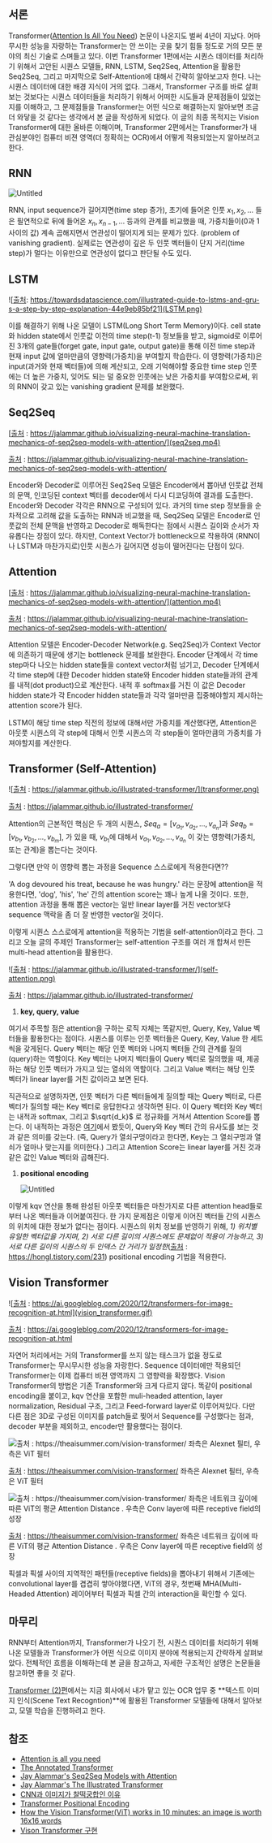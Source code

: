## 서론

Transformer([Attention Is All You Need](https://arxiv.org/pdf/1706.03762.pdf)) 논문이 나온지도 벌써 4년이 지났다. 어마무시한 성능을 자랑하는 Transformer는 안 쓰이는 곳을 찾기 힘들 정도로 거의 모든 분야의 최신 기술로 스며들고 있다. 이번 Transformer 1편에서는 시퀀스 데이터를 처리하기 위해서 고안된 시퀀스 모델들, RNN, LSTM, Seq2Seq, Attention을 활용한 Seq2Seq, 그리고 마지막으로 Self-Attention에 대해서 간략히 알아보고자 한다.  나는 시퀀스 데이터에 대한 배경 지식이 거의 없다. 그래서, Transformer 구조를 바로 살펴보는 것보다는 시퀀스 데이터들을 처리하기 위해서 어떠한 시도들과 문제점들이 있었는지를 이해하고, 그 문제점들을 Transformer는 어떤 식으로 해결하는지 알아보면 조금 더 와닿을 것 같다는 생각에서 본 글을 작성하게 되었다. 이 글의 최종 목적지는 Vision Transformer에 대한 올바른 이해이며,  Transformer 2편에서는 Transformer가 내 관심분야인 컴퓨터 비젼 영역(더 정확히는 OCR)에서  어떻게 적용되었는지 알아보려고 한다.

## RNN

![Untitled](RNN.png)

RNN, input sequence가 길어지면(time step 증가), 초기에 들어온 인풋 $x_1, x_2,...$ 들은 필연적으로 뒤에 들어온 $x_n, x_{n-1},...$ 등과의 관계를 비교했을 때, 가중치들이(0과 1 사이의 값) 계속 곱해지면서 연관성이 떨어지게 되는 문제가 있다. (problem of vanishing gradient). 실제로는 연관성이 깊은 두 인풋 벡터들이 단지 거리(time step)가 멀다는 이유만으로  연관성이 없다고 판단될 수도 있다.

## LSTM

![[출처]: https://towardsdatascience.com/illustrated-guide-to-lstms-and-gru-s-a-step-by-step-explanation-44e9eb85bf21](LSTM.png)

[출처]: https://towardsdatascience.com/illustrated-guide-to-lstms-and-gru-s-a-step-by-step-explanation-44e9eb85bf21

이를 해결하기 위해 나온 모델이 LSTM(Long Short Term Memory)이다.  cell state와 hidden state에서 인풋값 이전의 time step(t-1) 정보들을 받고, sigmoid로 이루어진 3개의 gate들(forget gate, input gate, output gate)을 통해 이전 time step과 현재 input 값에 얼마만큼의 영향력(가중치)을 부여할지 학습한다. 이 영향력(가중치)은 input(과거와 현재 벡터들)에 의해 계산되고, 오래 기억해야할 중요한 time step 인풋에는 더 높은 가중치, 잊어도 되는 덜 중요한 인풋에는 낮은 가중치를 부여함으로써, 위의 RNN이 갖고 있는 vanishing gradient 문제를 보완했다.

## Seq2Seq

[[출처] : https://jalammar.github.io/visualizing-neural-machine-translation-mechanics-of-seq2seq-models-with-attention/](seq2seq.mp4)

[출처] : https://jalammar.github.io/visualizing-neural-machine-translation-mechanics-of-seq2seq-models-with-attention/

Encoder와 Decoder로 이루어진 Seq2Seq 모델은 Encoder에서 뽑아낸 인풋값 전체의 문맥, 인코딩된 context 벡터를 decoder에서 다시 디코딩하여 결과를 도출한다. Encoder와 Decoder 각각은 RNN으로 구성되어 있다. 과거의 time step 정보들을 순차적으로 고려해 값을 도출하는 RNN과 비교했을 때, Seq2Seq 모델은 Encoder로 인풋값의 전체 문맥을 반영하고 Decoder로 해독한다는 점에서 시퀀스 길이와 순서가 자유롭다는 장점이 있다. 하지만, Context Vector가 bottleneck으로 작용하여 (RNN이나 LSTM과 마찬가지로)인풋 시퀀스가 길어지면 성능이 떨어진다는 단점이 있다.

## Attention

[[출처] : https://jalammar.github.io/visualizing-neural-machine-translation-mechanics-of-seq2seq-models-with-attention/](attention.mp4)

[출처] : https://jalammar.github.io/visualizing-neural-machine-translation-mechanics-of-seq2seq-models-with-attention/

Attention 모델은 Encoder-Decoder Network(e.g. Seq2Seq)가 Context Vector에 의존하기 때문에 생기는 bottleneck 문제를 보완한다. Encoder 단계에서 각 time step마다 나오는 hidden state들을 context vector처럼 넘기고, Decoder 단계에서 각 time step에 대한 Decoder hidden state와  Encoder hidden state들과의 관계를 내적(dot product)으로 계산한다. 내적 후 softmax를 거친 이 값은 Decoder hidden state가 각 Encoder hidden state들과 각각 얼마만큼 집중해야할지 제시하는 attention score가 된다. 

LSTM이 해당 time step 직전의 정보에 대해서만 가중치를 계산했다면, Attention은 아웃풋 시퀀스의 각 step에 대해서 인풋 시퀀스의 각 step들이 얼마만큼의 가중치를 가져야할지를 계산한다.

## Transformer (Self-Attention)

![[출처] : https://jalammar.github.io/illustrated-transformer/](transformer.png)

[출처] : https://jalammar.github.io/illustrated-transformer/

Attention의 근본적인 핵심은 두 개의 시퀀스,  $Seq_a=[{v_{a_1}, v_{a_2},...,v_{a_n} }]$과 $Seq_b=[{v_{b_1}, v_{b_2},...,v_{b_m} }]$, 가 있을 때, $v_{b_1}$에 대해서 $v_{a_1},v_{a_2},...,v_{a_n}$ 이 갖는 영향력(가중치, 또는 관계)을 뽑는다는 것이다.

그렇다면 만약 이 영향력 뽑는 과정을 Sequence 스스로에게 적용한다면??

'A dog devoured his treat, because he was hungry.' 라는 문장에 attention을 적용한다면, 'dog', 'his', 'he' 간의 attention score는 꽤나 높게 나올 것이다. 또한, attention 과정을 통해 뽑은 vector는 일반 linear layer를 거친 vector보다 sequence 맥락을 좀 더 잘 반영한 vector일 것이다.

이렇게 시퀀스 스스로에게 attention을 적용하는 기법을 self-attention이라고 한다. 그리고 오늘 글의 주제인 Transformer는 self-attention 구조를 여러 개 합쳐서 만든 multi-head attention을 활용한다.

![[출처] : https://jalammar.github.io/illustrated-transformer/](self-attention.png)

[출처] : https://jalammar.github.io/illustrated-transformer/

1. **key, query, value**

여기서 주목할 점은 attention을 구하는 로직 자체는 똑같지만, Query, Key, Value 벡터들을 활용한다는 점이다. 시퀀스를 이루는 인풋 벡터들은 Query, Key, Value 한 세트씩을 갖게된다. Query 벡터는 해당 인풋 벡터와 나머지 벡터들 간의 관계를 질의(query)하는 역할이다. Key 벡터는 나머지 벡터들이 Query 벡터로 질의했을 때, 제공하는 해당 인풋 벡터가 가지고 있는 열쇠의 역할이다.  그리고 Value 벡터는 해당 인풋 벡터가 linear layer를 거친 값이라고 보면 된다.

직관적으로 설명하자면, 인풋 벡터가 다른 벡터들에게 질의할 때는 Query 벡터로, 다른 벡터가 질의할 때는 Key 벡터로 응답한다고 생각하면 된다. 이 Query 벡터와 Key 벡터는 내적과 softmax, 그리고 $\sqrt{d_k}$ 로 정규화를 거쳐서 Attention Score를 뽑는다. 이 내적하는 과정은 [여기](https://www.notion.so/Essence-of-Linear-Algebra-f615e933e30b412c82923502d18ea6e4?pvs=21)에서 봤듯이, Query와 Key 벡터 간의 유사도를 보는 것과 같은 의미를 갖는다. (즉, Query가 열쇠구멍이라고 한다면, Key는 그 열쇠구멍과 열쇠가 얼마나 맞는지를 의미한다.) 그리고 Attention Score는 linear layer를 거친 것과 같은 값인 Value 벡터와 곱해진다.

1. **positional encoding**
    
    ![Untitled](positional_encoding.png)
    

이렇게 kqv 연산을 통해 완성된 아웃풋 벡터들은 마찬가지로 다른 attention head들로부터 나온 벡터들과 이어붙여진다. 한 가지 문제점은 이렇게 이어진 벡터들 간의 시퀀스의 위치에 대한 정보가 없다는 점이다. 시퀀스의 위치 정보를 반영하기 위해, *1) 위치별 유일한 벡터값을 가지며, 2) 서로 다른 길이의 시퀀스에도 문제없이 적용이 가능하고, 3) 서로 다른 길이의 시퀀스의 두 인덱스 간 거리가 일정한*([출처] : https://hongl.tistory.com/231) positional encoding 기법을 적용한다.

## Vision Transformer

![[출처] : https://ai.googleblog.com/2020/12/transformers-for-image-recognition-at.html](vision_transformer.gif)

[출처] : https://ai.googleblog.com/2020/12/transformers-for-image-recognition-at.html

자연어 처리에서는 거의 Transformer를 쓰지 않는 태스크가 없을 정도로 Transformer는 무시무시한 성능을 자랑한다. Sequence 데이터에만 적용되던 Transformer는 이제 컴퓨터 비젼 영역까지 그 영향력을 확장했다. Vision Transformer의 방법은 기존 Transformer와 크게 다르지 않다. 똑같이 positional encoding을 붙이고, kqv 연산을 포함한 muli-headed attention, layer normalization, Residual 구조, 그리고 Feed-forward layer로 이루어져있다. 다만 다른 점은 3D로 구성된 이미지를 patch들로 찢어서 Sequence를 구성했다는 점과, decoder 부분을 제외하고, encoder만 활용했다는 점이다. 

![[출처] : https://theaisummer.com/vision-transformer/ 좌측은 Alexnet 필터, 우측은 ViT 필터](vit_filter.png)

[출처] : https://theaisummer.com/vision-transformer/ 좌측은 Alexnet 필터, 우측은 ViT 필터

![[출처] : https://theaisummer.com/vision-transformer/ 좌측은 네트워크 깊이에 따른 ViT의 평균 Attention Distance . 우측은 Conv layer에 따른 receptive field의 성장](vit_field.png)

[출처] : https://theaisummer.com/vision-transformer/ 좌측은 네트워크 깊이에 따른 ViT의 평균 Attention Distance . 우측은 Conv layer에 따른 receptive field의 성장

픽셀과 픽셀 사이의 지역적인 패턴들(receptive fields)을 뽑아내기 위해서 기존에는 convolutional layer를 겹겹히 쌓아야했다면, ViT의 경우, 첫번째 MHA(Multi-Headed Attention) 레이어부터 픽셀과 픽셀 간의 interaction을 확인할 수 있다.

## 마무리

RNN부터 Attention까지, Transformer가 나오기 전, 시퀀스 데이터를 처리하기 위해 나온 모델들과 Transformer가 어떤 식으로 이미지 분야에 적용되는지 간략하게 살펴보았다. 전체적인 흐름을 이해하는데 본 글을 참고하고, 자세한 구조적인 설명은 논문들을 참고하면 좋을 것 같다.

[Transformer (2)편](https://www.notion.so/Transformer-2-4c5bf427ed2d496abe6ebc372238cd2e?pvs=21)에서는 지금 회사에서 내가 맡고 있는 OCR 업무 중 **텍스트 이미지 인식(Scene Text Recogntion)**에 활용된 Transformer 모델들에 대해서 알아보고, 모델 학습을 진행하려고 한다.

## 참조

- [Attention is all you need](https://arxiv.org/pdf/1706.03762.pdf)
- [The Annotated Transformer](https://nlp.seas.harvard.edu/2018/04/03/attention.html)
- [Jay Alammar's Seq2Seq Models with Attention](https://jalammar.github.io/visualizing-neural-machine-translation-mechanics-of-seq2seq-models-with-attention/)
- [Jay Alammar's The Illustrated Transformer](https://jalammar.github.io/illustrated-transformer/)
- [CNN과 이미지가 찰떡궁합인 이유](https://seoilgun.medium.com/cnn%EC%9D%98-stationarity%EC%99%80-locality-610166700979#:~:text=%EA%B3%A0%EB%A1%9C%20translation%20invariance%EB%8A%94%20%EC%9E%85%EB%A0%A5,%EC%B6%9C%EB%A0%A5%EC%9D%84%20%ED%95%9C%EB%8B%A4%EB%8A%94%20%EC%9D%98%EB%AF%B8%EB%8B%A4.)
- [Transformer Positional Encoding](https://hongl.tistory.com/231)
- [How the Vision Transformer(ViT) works in 10 minutes: an image is worth 16x16 words](https://theaisummer.com/vision-transformer/)
- [Vison Transformer 구현](https://github.com/FrancescoSaverioZuppichini/ViT)